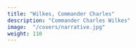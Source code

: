 ```yaml
---
title: "Wilkes, Commander Charles"
description: "Commander Charles Wilkes"
image:  "/covers/narrative.jpg"
weight: 110
---
```

